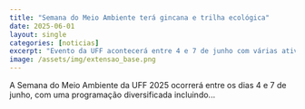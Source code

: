 ```yaml
---
title: "Semana do Meio Ambiente terá gincana e trilha ecológica"
date: 2025-06-01
layout: single
categories: [noticias]
excerpt: "Evento da UFF acontecerá entre 4 e 7 de junho com várias atividades de campo e oficinas abertas."
image: /assets/img/extensao_base.png
---
```


A Semana do Meio Ambiente da UFF 2025 ocorrerá entre os dias 4 e 7 de junho, com uma programação diversificada incluindo...
